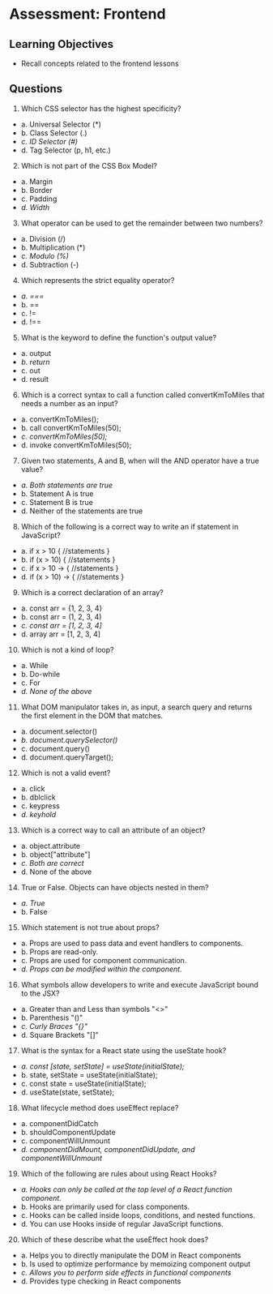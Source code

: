 # Assessment: Frontend

## Learning Objectives
- Recall concepts related to the frontend lessons

## Questions
1. Which CSS selector has the highest specificity?
- a. Universal Selector (*)
- b. Class Selector (.)
- *c. ID Selector (#)*
- d. Tag Selector (p, h1, etc.)

2. Which is not part of the CSS Box Model?
- a. Margin
- b. Border
- c. Padding
- *d. Width*

3. What operator can be used to get the remainder between two numbers?
- a. Division (/) 
- b. Multiplication (*)
- *c. Modulo (%)*
- d. Subtraction (-)

4. Which represents the strict equality operator?
- *a. ===*
- b. ==
- c. !=
- d. !==

5. What is the keyword to define the function's output value?
- a. output
- *b. return*
- c. out
- d. result

6. Which is a correct syntax to call a function called convertKmToMiles that needs a number as an input?
- a. convertKmToMiles();
- b. call convertKmToMiles(50);
- *c. convertKmToMiles(50);*
- d. invoke convertKmToMiles(50);

7. Given two statements, A and B, when will the AND operator have a true value?
- *a. Both statements are true*
- b. Statement A is true
- c. Statement B is true
- d. Neither of the statements are true

8. Which of the following is a correct way to write an if statement in JavaScript?
- a. if x > 10 { //statements }
- b. if (x > 10) { //statements }
- c. if x > 10 -> { //statements }
- d. if (x > 10) -> { //statements }

9. Which is a correct declaration of an array?
- a. const arr = {1, 2, 3, 4}
- b. const arr = (1, 2, 3, 4)
- *c. const arr = [1, 2, 3, 4]*
- d. array arr = [1, 2, 3, 4]

10. Which is not a kind of loop?
- a. While
- b. Do-while
- c. For
- *d. None of the above*

11. What DOM manipulator takes in, as input, a search query and returns the first element in the DOM that matches.
- a. document.selector()
- *b. document.querySelector()*
- c. document.query()
- d. document.queryTarget();

12. Which is not a valid event?
- a. click
- b. dblclick
- c. keypress
- *d. keyhold*

13. Which is a correct way to call an attribute of an object?
- a. object.attribute
- b. object["attribute"]
- *c. Both are correct*
- d. None of the above

14. True or False. Objects can have objects nested in them?
- *a. True*
- b. False 

15. Which statement is not true about props?
- a. Props are used to pass data and event handlers to components.
- b. Props are read-only.
- c. Props are used for component communication.
- *d. Props can be modified within the component.*

16. What symbols allow developers to write and execute JavaScript bound to the JSX?
- a. Greater than and Less than symbols "<>"
- b. Parenthesis "()"
- *c. Curly Braces "{}"*
- d. Square Brackets "[]"

17. What is the syntax for a React state using the useState hook?
- *a. const [state, setState] = useState(initialState);*
- b. state, setState = useState(initialState);
- c. const state = useState(initialState);
- d. useState(state, setState);

18. What lifecycle method does useEffect replace?
- a. componentDidCatch
- b. shouldComponentUpdate
- c. componentWillUnmount
- *d. componentDidMount, componentDidUpdate, and componentWillUnmount*

19. Which of the following are rules about using React Hooks?
- *a. Hooks can only be called at the top level of a React function component.*
- b. Hooks are primarily used for class components.
- c. Hooks can be called inside loops, conditions, and nested functions.
- d. You can use Hooks inside of regular JavaScript functions.

20. Which of these describe what the useEffect hook does?
- a. Helps you to directly manipulate the DOM in React components
- b. Is used to optimize performance by memoizing component output
- *c. Allows you to perform side effects in functional components*
- d. Provides type checking in React components